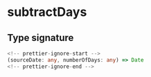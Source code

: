 # subtractDays

## Type signature

```typescript
<!-- prettier-ignore-start -->
(sourceDate: any, numberOfDays: any) => Date
<!-- prettier-ignore-end -->
```

